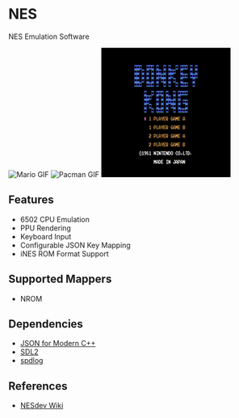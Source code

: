 # NES
NES Emulation Software

![Mario GIF](media/mario.gif) ![Pacman GIF](media/pacman.gif) ![Donkey Kong GIF](media/donkeykong.gif)

## Features
* 6502 CPU Emulation
* PPU Rendering
* Keyboard Input
* Configurable JSON Key Mapping
* iNES ROM Format Support

## Supported Mappers
* NROM

## Dependencies
* [JSON for Modern C++](https://json.nlohmann.me/)
* [SDL2](https://www.libsdl.org/)
* [spdlog](https://github.com/gabime/spdlog)

## References
* [NESdev Wiki](https://www.nesdev.org/wiki/Nesdev_Wiki)